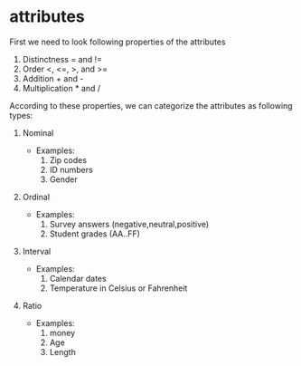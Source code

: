 # attributes

First we need to look following properties of the attributes

1. Distinctness = and !=
2. Order <, <=, >, and >=
3. Addition + and -
4. Multiplication * and /

According to these properties, we can categorize the attributes as following types:

1. Nominal
	- Examples:
		1. Zip codes
		2. ID numbers
		3. Gender
2. Ordinal
	- Examples:
		1. Survey answers (negative,neutral,positive)
		2. Student grades (AA..FF)


3. Interval
	- Examples:
		1. Calendar dates
		2. Temperature in Celsius or Fahrenheit

4. Ratio
	- Examples:
		1. money
		2. Age
		3. Length







